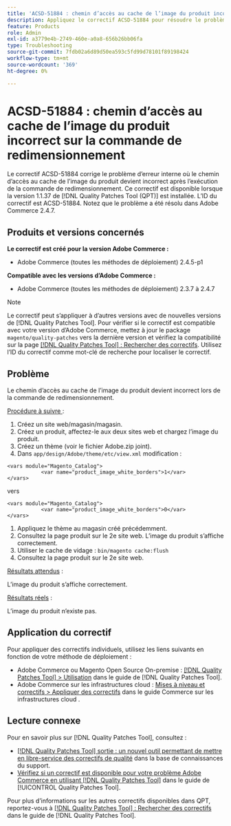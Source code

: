 ```yaml
---
title: 'ACSD-51884 : chemin d’accès au cache de l’image du produit incorrect sur la commande de redimensionnement'
description: Appliquez le correctif ACSD-51884 pour résoudre le problème d’Adobe Commerce en raison duquel le chemin d’accès au cache de l’image du produit devient incorrect après l’exécution de la commande de redimensionnement.
feature: Products
role: Admin
exl-id: a3779e4b-2749-460e-a0a8-656b26bb06fa
type: Troubleshooting
source-git-commit: 7fdb02a6d89d50ea593c5fd99d78101f89198424
workflow-type: tm+mt
source-wordcount: '369'
ht-degree: 0%

---
```


# ACSD-51884 : chemin d’accès au cache de l’image du produit incorrect sur la commande de redimensionnement

Le correctif ACSD-51884 corrige le problème d’erreur interne où le chemin d’accès au cache de l’image du produit devient incorrect après l’exécution de la commande de redimensionnement. Ce correctif est disponible lorsque la version 1.1.37 de [!DNL Quality Patches Tool (QPT)] est installée. L’ID du correctif est ACSD-51884. Notez que le problème a été résolu dans Adobe Commerce 2.4.7.

## Produits et versions concernés

**Le correctif est créé pour la version Adobe Commerce :**

* Adobe Commerce (toutes les méthodes de déploiement) 2.4.5-p1

**Compatible avec les versions d’Adobe Commerce :**

* Adobe Commerce (toutes les méthodes de déploiement) 2.3.7 à 2.4.7

>[!NOTE]
>
>Le correctif peut s’appliquer à d’autres versions avec de nouvelles versions de [!DNL Quality Patches Tool]. Pour vérifier si le correctif est compatible avec votre version d’Adobe Commerce, mettez à jour le package `magento/quality-patches` vers la dernière version et vérifiez la compatibilité sur la page [[!DNL Quality Patches Tool] : Rechercher des correctifs](https://experienceleague.adobe.com/tools/commerce-quality-patches/index.html). Utilisez l’ID du correctif comme mot-clé de recherche pour localiser le correctif.

## Problème

Le chemin d’accès au cache de l’image du produit devient incorrect lors de la commande de redimensionnement.

<u>Procédure à suivre </u> :

1. Créez un site web/magasin/magasin.
1. Créez un produit, affectez-le aux deux sites web et chargez l’image du produit.
1. Créez un thème (voir le fichier Adobe.zip joint).
1. Dans `app/design/Adobe/theme/etc/view.xml` modification :

```
<vars module="Magento_Catalog">
           <var name="product_image_white_borders">1</var>
</vars>
```

vers

```
<vars module="Magento_Catalog">
           <var name="product_image_white_borders">0</var>
</vars>
```

1. Appliquez le thème au magasin créé précédemment.
1. Consultez la page produit sur le 2e site web. L’image du produit s’affiche correctement.
1. Utiliser le cache de vidage :
   `bin/magento cache:flush`
1. Consultez la page produit sur le 2e site web.

<u>Résultats attendus</u> :

L’image du produit s’affiche correctement.

<u>Résultats réels</u> :

L’image du produit n’existe pas.

## Application du correctif

Pour appliquer des correctifs individuels, utilisez les liens suivants en fonction de votre méthode de déploiement :

* Adobe Commerce ou Magento Open Source On-premise : [[!DNL Quality Patches Tool] > Utilisation](/help/tools/quality-patches-tool/usage.md) dans le guide de [!DNL Quality Patches Tool].
* Adobe Commerce sur les infrastructures cloud : [Mises à niveau et correctifs > Appliquer des correctifs](https://experienceleague.adobe.com/docs/commerce-cloud-service/user-guide/develop/upgrade/apply-patches.html) dans le guide Commerce sur les infrastructures cloud .

## Lecture connexe

Pour en savoir plus sur [!DNL Quality Patches Tool], consultez :

* [[!DNL Quality Patches Tool] sortie : un nouvel outil permettant de mettre en libre-service des correctifs de qualité](https://experienceleague.adobe.com/en/docs/commerce-operations/tools/quality-patches-tool/quality-patches-tool-to-self-serve-quality-patches) dans la base de connaissances du support.
* [Vérifiez si un correctif est disponible pour votre problème Adobe Commerce en utilisant [!DNL Quality Patches Tool]](/help/tools/quality-patches-tool/patches-available-in-qpt/check-patch-for-magento-issue-with-magento-quality-patches.md) dans le guide de [!UICONTROL Quality Patches Tool].


Pour plus d’informations sur les autres correctifs disponibles dans QPT, reportez-vous à [[!DNL Quality Patches Tool] : Rechercher des correctifs](https://experienceleague.adobe.com/tools/commerce-quality-patches/index.html) dans le guide de [!DNL Quality Patches Tool].
